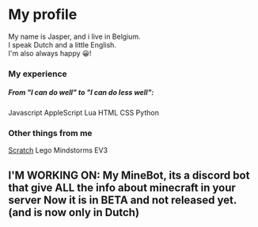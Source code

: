 # My profile

My name is Jasper, and i live in Belgium.  
I speak Dutch and a little English.  
I'm also always happy 😀!  

### My experience
##### From "I can do well" to "I can do less well":
Javascript
AppleScript
Lua
HTML
CSS
Python

### Other things from me
[Scratch](https://scratch.com "hello")
Lego Mindstorms EV3

I'M WORKING ON:
My MineBot, its a discord bot that give ALL the info about minecraft in your server
Now it is in BETA and not released yet. (and is now only in Dutch)
---------------------------------------
